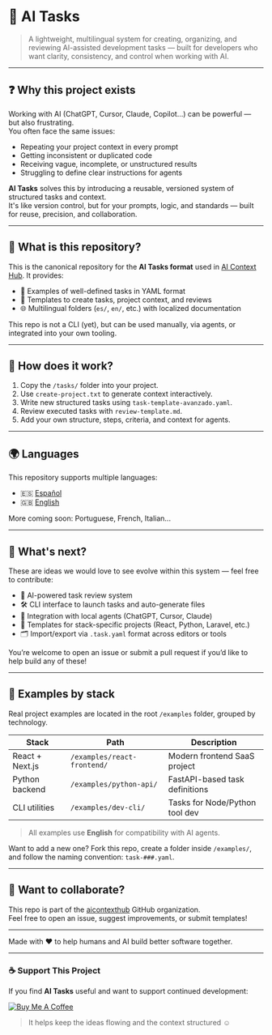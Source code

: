 # 🧠 AI Tasks

> A lightweight, multilingual system for creating, organizing, and reviewing AI-assisted development tasks — built for developers who want clarity, consistency, and control when working with AI.

---

## ❓ Why this project exists

Working with AI (ChatGPT, Cursor, Claude, Copilot...) can be powerful — but also frustrating.  
You often face the same issues:

- Repeating your project context in every prompt
- Getting inconsistent or duplicated code
- Receiving vague, incomplete, or unstructured results
- Struggling to define clear instructions for agents

**AI Tasks** solves this by introducing a reusable, versioned system of structured tasks and context.  
It's like version control, but for your prompts, logic, and standards — built for reuse, precision, and collaboration.

---

## 🧩 What is this repository?

This is the canonical repository for the **AI Tasks format** used in [AI Context Hub](https://www.aicontexthub.com). It provides:

- 📁 Examples of well-defined tasks in YAML format
- 🧩 Templates to create tasks, project context, and reviews
- 🌐 Multilingual folders (`es/`, `en/`, etc.) with localized documentation

This repo is not a CLI (yet), but can be used manually, via agents, or integrated into your own tooling.

---

## 🔧 How does it work?

1. Copy the `/tasks/` folder into your project.
2. Use `create-project.txt` to generate context interactively.
3. Write new structured tasks using `task-template-avanzado.yaml`.
4. Review executed tasks with `review-template.md`.
5. Add your own structure, steps, criteria, and context for agents.

---

## 🌍 Languages

This repository supports multiple languages:

- 🇪🇸 [Español](./es/README.md)
- 🇬🇧 [English](./en/README.md)

More coming soon: Portuguese, French, Italian...

---

## 🔮 What's next?

These are ideas we would love to see evolve within this system — feel free to contribute:

- 🧠 AI-powered task review system
- 🛠️ CLI interface to launch tasks and auto-generate files
- 🔄 Integration with local agents (ChatGPT, Cursor, Claude)
- 🧱 Templates for stack-specific projects (React, Python, Laravel, etc.)
- 🗂️ Import/export via `.task.yaml` format across editors or tools

You’re welcome to open an issue or submit a pull request if you’d like to help build any of these!

---

## 🧪 Examples by stack

Real project examples are located in the root `/examples` folder, grouped by technology.

| Stack           | Path                        | Description                    |
| --------------- | --------------------------- | ------------------------------ |
| React + Next.js | `/examples/react-frontend/` | Modern frontend SaaS project   |
| Python backend  | `/examples/python-api/`     | FastAPI-based task definitions |
| CLI utilities   | `/examples/dev-cli/`        | Tasks for Node/Python tool dev |

> All examples use **English** for compatibility with AI agents.

Want to add a new one? Fork this repo, create a folder inside `/examples/`, and follow the naming convention: `task-###.yaml`.

---

## 💬 Want to collaborate?

This repo is part of the [aicontexthub](https://github.com/aicontexthub) GitHub organization.  
Feel free to open an issue, suggest improvements, or submit templates!

---

Made with ❤️ to help humans and AI build better software together.

---

### ☕️ Support This Project

If you find **AI Tasks** useful and want to support continued development:

<a href="https://www.buymeacoffee.com/aicontexthub" target="_blank">
  <img src="https://img.buymeacoffee.com/button-api/?text=Buy me a coffee&emoji=☕&slug=aicontexthub&button_colour=FFDD00&font_colour=000000&font_family=Arial&outline_colour=000000&coffee_colour=ffffff" alt="Buy Me A Coffee" />
</a>

> It helps keep the ideas flowing and the context structured ☺️
